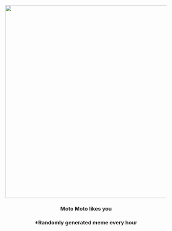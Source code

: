 <p align="center">
        <img src="https://i.redd.it/df7wwcwnrx891.jpg" width="600" height="600">
        </p>
        <h3 align="center">Moto Moto likes you</h3>
        <h3 align="center">*Randomly generated meme every hour</h3>
    